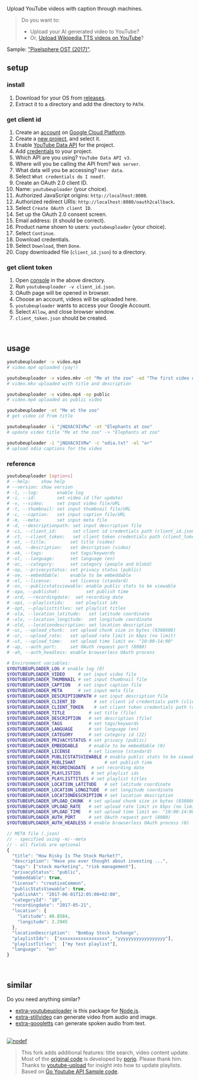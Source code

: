 Upload YouTube videos with caption through machines.
> Do you want to:
> - Upload your AI generated video to YouTube?
> - Or, [Upload Wikipedia TTS videos on YouTube]?

Sample: ["Pixelsphere OST (2017)"]. 
<br>


## setup

### install

1. Download for your OS from [releases].
2. Extract it to a directory and add the directory to `PATH`.


### get client id

1. Create an [account] on [Google Cloud Platform].
2. Create a [new project], and select it.
3. Enable [YouTube Data API] for the project.
4. Add [credentials] to your project.
5. Which API are you using? `YouTube Data API v3`.
6. Where will you be calling the API from? `Web server`.
7. What data will you be accessing? `User data`.
8. Select `What credentials do I need?`.
9. Create an OAuth 2.0 client ID.
10. Name: `youtubeuploader` (your choice).
11. Authorized JavaScript origins: `http://localhost:8080`.
12. Authorized redirect URIs: `http://localhost:8080/oauth2callback`.
13. Select `Create OAuth client ID`.
14. Set up the OAuth 2.0 consent screen.
15. Email address: (it should be correct).
16. Product name shown to users: `youtubeuploader` (your choice).
17. Select `Continue`.
18. Download credentials.
19. Select `Download`, then `Done`.
21. Copy downloaded file (`client_id.json`) to a directory.


### get client token

1. Open [console] in the above directory.
2. Run `youtubeuploader -v client_id.json`.
3. OAuth page will be opened in browser.
3. Choose an account, videos will be uploaded here.
4. `youtubeuploader` wants to access your Google Account.
5. Select `Allow`, and close browser window.
6. `client_token.json` should be created.
<br>


## usage

```bash
youtubeuploader -v video.mp4
# video.mp4 uploaded (yay!)

youtubeuploader -v video.mkv -ot "Me at the zoo" -od "The first video on YouTube..."
# video.mkv uploaded with title and description

youtubeuploader -v video.mp4 -op public
# video.mp4 uploaded as public video

youtubeuploader -ot "Me at the zoo"
# get video id from title

youtubeuploader -i "jNQXAC9IVRw" -ot "Elephants at zoo"
# update video title "Me at the zoo" -> "Elephants at zoo"

youtubeuploader -i "jNQXAC9IVRw" -c "odia.txt" -ol "or"
# upload odia captions for the video
```

### reference

```bash
youtubeuploader [options]
# --help:    show help
# --version: show version
# -l, --log:       enable log
# -i, --id:        set video id (for update)
# -v, --video:     set input video file/URL
# -t, --thumbnail: set input thumbnail file/URL
# -c, --caption:   set input caption file/URL
# -m, --meta:      set input meta file
# -d, --descriptionpath: set input description file
# -ci, --client_id:      set client id credentials path (client_id.json)
# -ct, --client_token:   set client token credentials path (client_token.json)
# -ot, --title:         set title (video)
# -od, --description:   set description (video)
# -ok, --tags:          set tags/keywords
# -ol, --language:      set language (en)
# -oc, --category:      set category (people and blobd)
# -op, --privacystatus: set privacy status (public)
# -oe, --embeddable:    enable to be embeddable
# -ol, --license:       set license (standard)
# -os, --publicstatsviewable: enable public stats to be viewable
# -opa, --publishat:          set publish time
# -ord, --recordingdate:  set recording date
# -opi, --playlistids:    set playlist ids
# -opt, --playlisttitles: set playlist titles
# -ola, --location_latitude:   set latitude coordinate
# -olo, --location_longitude:  set longitude coordinate
# -old, --locationdescription: set location description
# -uc, --upload_chunk:  set upload chunk size in bytes (8388608)
# -ur, --upload_rate:   set upload rate limit in kbps (no limit)
# -ut, --upload_time:   set upload time limit ex- "10:00-14:00"
# -ap, --auth_port:     set OAuth request port (8080)
# -ah, --auth_headless: enable browserless OAuth process

# Environment variables:
$YOUTUBEUPLOADER_LOG # enable log (0)
$YOUTUBEUPLOADER_VIDEO     # set input video file
$YOUTUBEUPLOADER_THUMBNAIL # set input thumbnail file
$YOUTUBEUPLOADER_CAPTION   # set input caption file
$YOUTUBEUPLOADER_META      # set input meta file
$YOUTUBEUPLOADER_DESCRIPTIONPATH # set input description file
$YOUTUBEUPLOADER_CLIENT_ID       # set client id credentials path (client_id.json)
$YOUTUBEUPLOADER_CLIENT_TOKEN    # set client token credentials path (client_token.json)
$YOUTUBEUPLOADER_TITLE         # set title (file)
$YOUTUBEUPLOADER_DESCRIPTION   # set description (file)
$YOUTUBEUPLOADER_TAGS          # set tags/keywords
$YOUTUBEUPLOADER_LANGUAGE      # set language (en)
$YOUTUBEUPLOADER_CATEGORY      # set category id (22)
$YOUTUBEUPLOADER_PRIVACYSTATUS # set privacy (public)
$YOUTUBEUPLOADER_EMBEDDABLE    # enable to be embeddable (0)
$YOUTUBEUPLOADER_LICENSE       # set license (standard)
$YOUTUBEUPLOADER_PUBLICSTATSVIEWABLE # enable public stats to be viewable (0)
$YOUTUBEUPLOADER_PUBLISHAT           # set publish time
$YOUTUBEUPLOADER_RECORDINGDATE  # set recording date
$YOUTUBEUPLOADER_PLAYLISTIDS    # set playlist ids
$YOUTUBEUPLOADER_PLAYLISTTITLES # set playlist titles
$YOUTUBEUPLOADER_LOCATION_LATITUDE   # set latitude coordinate
$YOUTUBEUPLOADER_LOCATION_LONGITUDE  # set longitude coordinate
$YOUTUBEUPLOADER_LOCATIONDESCRIPTION # set location description
$YOUTUBEUPLOADER_UPLOAD_CHUNK  # set upload chunk size in bytes (8388608)
$YOUTUBEUPLOADER_UPLOAD_RATE   # set upload rate limit in kbps (no limit)
$YOUTUBEUPLOADER_UPLOAD_TIME   # set upload time limit ex- "10:00-14:00"
$YOUTUBEUPLOADER_AUTH_PORT     # set OAuth request port (8080)
$YOUTUBEUPLOADER_AUTH_HEADLESS # enable browserless OAuth process (0)
```

```javascript
// META file (.json)
// - specified using -m/--meta
// - all fields are optional
{
  "title": "How Risky Is The Stock Market?",
  "description": "Have you ever thought about investing ...",
  "tags": ["stock marketing", "risk management"],
  "privacyStatus": "public",
  "embeddable": true,
  "license": "creativeCommon",
  "publicStatsViewable": true,
  "publishAt": "2017-06-01T12:05:00+02:00",
  "categoryId": "10",
  "recordingdate": "2017-05-21",
  "location": {
    "latitude": 48.8584,
    "longitude": 2.2945
  },
  "locationDescription":  "Bombay Stock Exchange",
  "playlistIds":  ["xxxxxxxxxxxxxxxxxx", "yyyyyyyyyyyyyyyyyy"],
  "playlistTitles":  ["my test playlist"],
  "language":  "en"
}
```
<br>


## similar

Do you need anything similar?
- [extra-youtubeuploader] is this package for [Node.js].
- [extra-stillvideo] can generate video from audio and image.
- [extra-googletts] can generate spoken audio from text.
<br><br>


[![nodef](https://i.imgur.com/HS08T0y.jpg)](https://nodef.github.io)
> This fork adds additional features: title search, video content update.<br>
> Most of the [original code] is developed by [porjo]. Please thank him.<br>
> Thanks to [youtube-upload] for insight into how to update playlists.<br>
> Based on [Go Youtube API Sample code].

[Upload Wikipedia TTS videos on YouTube]: https://www.youtube.com/results?search_query=wikipedia+audio+article
["Pixelsphere OST (2017)"]: https://www.youtube.com/watch?v=RCryNyHbSDc&list=PLNEveYilIj1AV5-ETDCHufWazEHRcP8o-

[extra-youtubeuploader]: https://www.npmjs.com/package/extra-youtubeuploader
[extra-stillvideo]: https://www.npmjs.com/package/extra-stillvideo
[extra-googletts]: https://www.npmjs.com/package/extra-googletts
[Node.js]: https://nodejs.org/en/download/

[releases]: https://github.com/golangf/youtubeuploader/releases
[console]: https://en.wikipedia.org/wiki/Shell_(computing)#Text_(CLI)_shells
[account]: https://accounts.google.com/signup
[Google Cloud Platform]: https://console.developers.google.com/
[new project]: https://console.cloud.google.com/projectcreate
[YouTube Data API]: https://console.cloud.google.com/apis/library/youtube.googleapis.com
[credentials]: https://console.cloud.google.com/apis/credentials/wizard

[original code]: https://github.com/porjo/youtubeuploader
[porjo]: https://github.com/porjo
[Go Youtube API Sample code]: https://github.com/youtube/api-samples/tree/master/go
[youtube-upload]: https://github.com/tokland/youtube-upload
